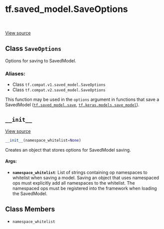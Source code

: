 <div itemscope itemtype="http://developers.google.com/ReferenceObject">
<meta itemprop="name" content="tf.saved_model.SaveOptions" />
<meta itemprop="path" content="Stable" />
<meta itemprop="property" content="__init__"/>
<meta itemprop="property" content="namespace_whitelist"/>
</div>

# tf.saved_model.SaveOptions

<!-- Insert buttons -->

<table class="tfo-notebook-buttons tfo-api" align="left">
</table>

<a target="_blank" href="/code/stable/tensorflow/python/saved_model/save_options.py">View source</a>



## Class `SaveOptions`

<!-- Start diff -->
Options for saving to SavedModel.



### Aliases:

* Class `tf.compat.v1.saved_model.SaveOptions`
* Class `tf.compat.v2.saved_model.SaveOptions`


<!-- Placeholder for "Used in" -->

This function may be used in the `options` argument in functions that
save a SavedModel (<a href="../../tf/saved_model/save.md"><code>tf.saved_model.save</code></a>, <a href="../../tf/keras/models/save_model.md"><code>tf.keras.models.save_model</code></a>).

<h2 id="__init__"><code>__init__</code></h2>

<a target="_blank" href="/code/stable/tensorflow/python/saved_model/save_options.py">View source</a>

``` python
__init__(namespace_whitelist=None)
```

Creates an object that stores options for SavedModel saving.


#### Args:


* <b>`namespace_whitelist`</b>: List of strings containing op namespaces to whitelist
  when saving a model. Saving an object that uses namespaced ops must
  explicitly add all namespaces to the whitelist. The namespaced ops must
  be registered into the framework when loading the SavedModel.



## Class Members

* `namespace_whitelist` <a id="namespace_whitelist"></a>

